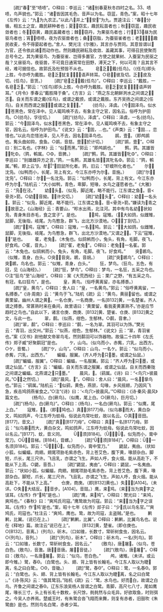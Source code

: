 <!-- { "loadSidebar": true } -->
　　[疏]“春”至“啧啧”。○释曰：李巡云：“诸别春夏秋冬四时之名。、啧啧，鸟声貌也。”郭云：“诸皆因其毛色、音声以为名。窃蓝，青色。”案，昭十七年《左传》云：“九为九农正。”以此八并上“，安”为九。贾逵注云：“春，分循，相五土之宜，趣民耕种者也；夏，窃玄，趣民耘苗者也；秋，窃蓝，趣民收敛者也；冬，窃黄，趣民盖藏者也；棘，窃丹，为果驱鸟者也；行，，昼为民驱鸟者也；宵，啧啧，夜为农驱兽者也；桑，窃脂，为蚕驱雀者也；老，，趣民收麦，令不得晏起者也。”舍人、樊光注《尔雅》，其言亦与贾同。其意皆谓以为官，还令依此诸而动作也。然则趣民耕耘及收敛、盖藏其事，可得召民使聚而总号令之。其为果驱鸟、为蚕驱雀、岂得多置官，方使之就果树、入蚕室为民驱之哉？又昼驱鸟，夜驱兽，不可竟日通宵常在田野，溥天之下，何以可周？且其言不经，难可据信也。故郭氏及杜预皆不从也。
　　皂乏，戴{任鸟}。（{任鸟}即头上胜，今亦呼为戴胜。皂乏犹复，语声转耳。○皂，彼及切。乏，皮及切。{任鸟}，音赁。）
　　[疏]“皂乏，戴{任鸟}”。○释曰：李巡云：“戴胜，一名皂乏。”郭云：“{任鸟}即头上胜，今亦呼为戴胜。皂乏犹复，语声转耳。”《月令》季春云“戴胜降于桑”。《方言》云：“燕之东北朝鲜洌水之间谓之丕。自关而东谓之戴{任鸟}，或谓之戴颁，或谓之戴胜。东齐吴扬之间谓之{任鸟}。自关而西谓之服，或谓之复。”
　　{纺鸟}，泽虞。（今固泽鸟。似水，苍黑色，常在泽中。见人辄鸣唤不去，有象主守之官，因名云。俗呼为护田鸟。○{纺鸟}，孚往切。）
　　[疏]“{纺鸟}，泽虞”。○释曰：泽虞，一名{纺鸟}。郭云：“今固泽鸟，似水，苍黑色，常在泽中。见人辄鸣唤不去，有象主守之官，因名云。俗呼为护田鸟。”《说文》云：“固，也。”《声类》云：“固，恋惜也。”以此鸟恋惜池泽，见人不去，因名固泽鸟也。
　　鹚，壹。（即鸬鹚也。觜头曲如钩，食鱼。○鹚，音慈。壹，於计切。）
　　[疏]“鹚，壹”。○释曰：别二名也。《字林》云：“似而黑。”郭云：“即鸬鹚也。”
　　鹩，鹑。其雄皆，牝Φ。（鹑，鹌属。○Φ，音脾。）
　　[疏]“鹩，鹑。其雄皆，牝Φ”。○释曰：李巡曰：“别雄雌异方之言。”鹑，一名鹩，其雄名皆，其牝名Φ。郭云：“鹑，鹌属。”鹌，即上云“β，牟”，田鼠所化者。鹑，旧云：“虾蟆所化者也。”
　　尔，沈凫。（似鸭而小，长尾，背上有文。今江东亦呼为尔。音施。）
　　[疏]“尔，沈凫”。○释曰：尔，一名沈凫。郭云：“似鸭而小，长尾，背上有文。今江东亦呼为尔。”陆机云：“大小如鸭，青色，卑脚，短喙，水鸟之谨愿者也。”《大雅》云：“凫在泾。”
　　幼，头。（似凫，脚近尾，略不能行。江东谓之鱼。音<骨尧>箭。○幼，音拗。，许交切。）
　　[疏]“幼，头”。○释曰：幼，一名头。郭云：“似凫，脚近尾，略不能行。江东谓之鱼。音<骨尧>箭。”嫌读为青之，故音之。《山海经》云：青要山，“畛水出焉，北注河。其中有鸟名幼，状如凫，青身朱目赤毛，食之宜子”。是也。
　　鸠，寇雉。（大如鸽，似雌雉，鼠脚，无後指，岐尾。为鸟憨急，群飞，出北方沙漠地。○，丁刮切。）
　　[疏]“鸠，寇雉”。○释曰：寇雉，一名鸠。郭云：“大如鸽，似雌雉，鼠脚，无後指，岐尾。为鸟憨急，群飞，出北方沙漠地。”又谓之。下云“寇雉，”是也。
　　萑，老兔。（木兔也。似鸱鸺而小，兔头，有角，毛脚。夜飞，好食鸡。○萑，音丸。）
　　[疏]“萑，老兔”。○释曰：老兔，一名萑。郭云：“木兔也。似鸱鸺而小，兔头，有角，毛脚。夜飞，好食鸡。”
　　突鹕鸟。（似雉，青身，白头。○突，音突。鹕，音胡。）
　　[疏]“突鹕鸟”。○释曰：突鹕，鸟名也。郭云：“似雉，青身，白头。”
　　狂，梦鸟。（狂鸟，五色，有冠，见《山海经》。）
　　[疏]“狂，梦鸟”。○释曰：梦鸟，一名狂，五采之鸟也。○注“狂鸟”至“山海经”。○释曰：案《大荒西经》云：栗广之野，“有五采之鸟，有冠，名曰狂鸟”，是也。
　　皇，黄鸟。（俗呼黄离留，亦名搏黍。）
　　[疏]“皇，黄鸟”。○释曰：舍人曰：“皇，一名黄鸟。”郭云：“俗呼黄离留，一名搏黍。”《诗·周南》云：“黄鸟于飞。”陆机《疏》云：“黄鸟，黄丽留也。或谓之黄栗留。幽州人谓之黄。一名仓庚，一名商庚，一名[B132]黄，一名楚雀。齐人谓之搏黍。常葚熟时来在桑间，故里语曰：‘黄栗留，看我麦黄葚熟不。’亦是应节趋时之鸟也。”自此以下，诸言仓庚、商庚、[B132]黄、楚雀、仓庚、[B132]黄之文，与此一也。
　　翠，鹬。（似燕，绀色，生郁林。○鹬，音聿。）
　　[疏]“翠，鹬”。○释曰：李巡曰：“鹬，一名为翠。其羽可以为饰。”樊光云：“青羽，出交州。”郭云：“似燕，绀色，生郁林。”《说文》云：“翠，青羽雀也。”案《汉书》尉他献文帝翠鸟毛，然则鹬羽可以饰器物。故僖二十四年《左氏传》郑子臧“好聚鹬冠”是也。
　　ケ，山乌。（似乌而小，赤觜，穴乳，出西方。○ケ，音蜀。）
　　[疏]“ケ，山乌”。○释曰：山乌，一名ケ。郭云：“似乌而小，赤觜，穴乳，出西方。”
　　蝙蝠，服翼。（齐人呼为只墨，或谓之仙鼠。）
　　[疏]“蝙蝠，服翼”。○释曰：蝙蝠，一名服翼。郭云：“齐人呼为只墨，或谓之仙鼠。”《方言》云：“蝙蝠，自关而东谓之服翼，或谓之仙鼠。自关而西秦陇之间谓之蝙蝠。北燕谓之只墨。”
　　晨风，。（鹞属。《诗》曰：“<鸟穴>彼晨风。”○，之然切。）
　　[疏]“晨风，”。○释曰：舍人曰：“晨风，一名，挚鸟也。”郭云：“鹞属。”陆机云：“似鹞，黄色，燕颔，勾喙，乡风摇翅，乃因风飞急，疾击鸠鸽燕雀食之。”○注“《诗》曰：‘<鸟穴>彼晨风。’”○释曰：《诗·秦风·晨风》篇文也。
　　{杨鸟}，白{厥鸟}。（似鹰，尾上白。○{厥鸟}，巨月切。）
　　[疏]“{杨鸟}，白{厥鸟}”。○释曰：{杨鸟}，一名白{厥鸟}。郭云：“似鹰，尾上白。”
　　寇雉，。（即鸠也。）真，[B177]母。（似乌暴而大，黄白杂文，鸣如鸽声，今江东呼为蚊母。俗说此鸟常吐蚊，故以名云。○真，音田。[B177]，音文。）
　　[疏]“真，[B177]母”。○释曰：真，一名[B177]母。郭云：“似乌暴而大，黄白杂文，鸣如鸽声，江东呼为蚊母。俗说此鸟常吐蚊，因以名云。”[B177]、蚊，音义同。
　　，须[B184]。（，。似凫而小，膏中莹刀。○，音梯。[B184]，音螺。）
　　[疏]“，须[B184]”。○释曰：，一名须[B184]。郭云：“，。似凫而小，膏中莹刀。”
　　鼯鼠，夷由。（状如小狐，似蝙蝠，肉翅。翅尾项胁毛紫赤色，背上苍艾色，腹下黄，喙颔杂白。脚短，爪长，尾三尺许。飞且乳，亦谓之飞生。声如人呼，食火烟。能从高赴下，不能从下上高。○鼯，音吾。）
　　[疏]“鼯鼠，夷由”。○释曰：鼯鼠，一名夷由。郭云：“状如小狐，似蝙蝠，肉翅。翅尾项胁毛紫赤色，背上苍艾色，腹下黄，喙颔杂白。脚短，爪长，尾三尺许。飞且乳，亦谓之飞生。声如人呼，食火烟。能从高赴下，不能从下上高。”
　　仓庚，商庚。（即[B132]黄也。）失，[A104]。（未详。○失，大结反。，音步。[A104]，音豉。）鹰，来鸠。（来，当为爽字之误耳。《左传》作“鸠”是也。）
　　[疏]“鹰，来鸠”。○释曰：樊光曰：“来鸠，爽鸠也。”《春秋》曰：“爽鸠氏司寇。”鹰鸷故为司寇。郭云：“来，当为字之误耳。《左传》作‘鸠’是也。”案，昭十七年《左传》郯子曰：“少氏以鸟名官。”“爽鸠氏，司寇也。”杜注云：“爽鸠，鹰也。鸷，故为司寇，主盗贼。”是也。
　　鹣鹣，比翼。（说已在上。）
　　[疏]“鹣鹣，比翼”。○释曰：鹣鹣，比翼鸟名也。说在《释地》篇。故注云“说已在上”。
　　[B132]黄，楚雀。（即仓庚也。○[B132]，音离。）{列鸟}，斫木。（口如锥，长数寸，常斫树食虫，因名云。○{列鸟}，音列。）
　　[疏]“{列鸟}，斫木”。○释曰：斫木鸟，一名{列鸟}。郭云：“口如锥，长数寸，常斫树食虫，因名云。”
　　{敫鸟}，唐屠。（似乌，苍白色。{敫鸟}，音激。唐，音唐。屠，音徒。）
　　[疏]“{敫鸟}，唐屠”。○释曰：{敫鸟}，一名唐屠。郭云：“似乌，苍白色。”
　　鸬，诸雉。（未详。或云即今雉。）鹭，舂Θ。（白鹭也。头、翅、背上皆有长翰毛。今江东人取以为睫离，名之曰白鹭。○Θ，音锄。）
　　[疏]“鹭，舂Θ”。○释曰：鹭，一名舂Θ。郭云：“白鹭也。头、翅、背上皆有长翰毛。今江东人取以为睫离，名之曰白鹭。”《诗·陈风》云：“值其鹭羽。”陆机《疏》云：“鹭，水鸟也。好而白，故谓之白鸟。齐鲁之间谓之舂Θ。辽东乐浪吴杨人皆谓之白鹭。青脚，高尺七八寸，尾如鹰尾，喙长三寸，头上有长毛十数枚，长尺馀，毵毵然与众毛异。好欲取鱼，时则弭之。今吴人亦养焉。楚威王时，有朱鹭合沓飞翔而来舞，则复有赤者，旧鼓吹《朱鹭曲》是也。然则鸟名白鹭，赤者少耳。
